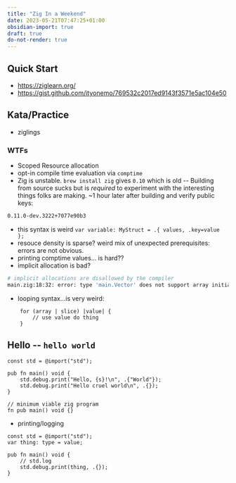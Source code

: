 ```yaml
---
title: "Zig In a Weekend"
date: 2023-05-21T07:47:25+01:00
obsidian-import: true
draft: true
do-not-render: true
---
```


## Quick Start

- <https://ziglearn.org/>
- <https://gist.github.com/ityonemo/769532c2017ed9143f3571e5ac104e50>

## Kata/Practice

- ziglings

### WTFs

- Scoped Resource allocation
- opt-in compile time evaluation via `comptime`
- Zig is unstable. `brew install zig` gives `0.10` which is old -- Building from source sucks but is _required_ to experiment with the interesting things folks are making. ~1 hour later after building and verify public keys:

```zsh
0.11.0-dev.3222+7077e90b3
```

- this syntax is weird `var variable: MyStruct = .{ values, .key=value };`
- resouce density is sparse? weird mix of unexpected prerequisites: errors are not obvious.
- printing comptime values... is hard??
- implicit allocation is bad?

```zsh
# implicit allocations are disallowed by the compiler
main.zig:18:32: error: type 'main.Vector' does not support array initialization syntax
```

- looping syntax...is very weird:

```zig
    for (array | slice) |value| {
        // use value do thing
    }
```

## Hello -- `hello world`

```zig
const std = @import("std");

pub fn main() void {
    std.debug.print("Hello, {s}!\n", .{"World"});
    std.debug.print("Hello cruel world\n", .{});
}

```

```zig
// minimum viable zig program
fn pub main() void {}
```

- printing/logging

```zig
const std = @import("std");
var thing: type = value;

pub fn main() void {
    // std.log
    std.debug.print(thing, .{});
}
```
